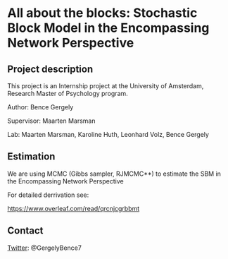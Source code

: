 # All about the blocks: Stochastic Block Model in the Encompassing Network Perspective

## Project description

This project is an Internship project at the University of Amsterdam, Research Master of Psychology program.

Author: Bence Gergely

Supervisor: Maarten Marsman

Lab: Maarten Marsman, Karoline Huth, Leonhard Volz, Bence Gergely

## Estimation

We are using MCMC (Gibbs sampler, RJMCMC**) to estimate the SBM in the Encompassing Network Perspective

For detailed derrivation see:

https://www.overleaf.com/read/qrcnjcgrbbmt

## Contact

[Twitter](https://twitter.com/GergelyBence7): @GergelyBence7
